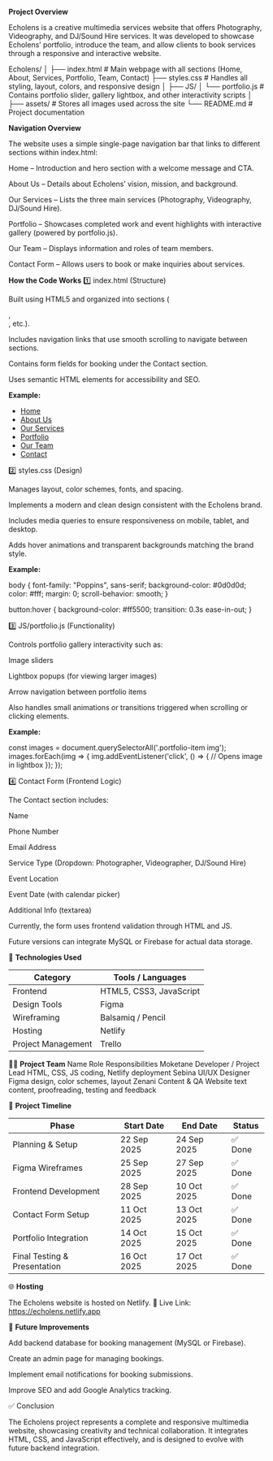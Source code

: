 **Project Overview**

Echolens is a creative multimedia services website that offers Photography, Videography, and DJ/Sound Hire services.
It was developed to showcase Echolens’ portfolio, introduce the team, and allow clients to book services through a responsive and interactive website.

Echolens/
│
├── index.html          # Main webpage with all sections (Home, About, Services, Portfolio, Team, Contact)
├── styles.css          # Handles all styling, layout, colors, and responsive design
│
├── JS/
│   └── portfolio.js    # Contains portfolio slider, gallery lightbox, and other interactivity scripts
│
├── assets/             # Stores all images used across the site
└── README.md           # Project documentation

**Navigation Overview**

The website uses a simple single-page navigation bar that links to different sections within index.html:

Home – Introduction and hero section with a welcome message and CTA.

About Us – Details about Echolens’ vision, mission, and background.

Our Services – Lists the three main services (Photography, Videography, DJ/Sound Hire).

Portfolio – Showcases completed work and event highlights with interactive gallery (powered by portfolio.js).

Our Team – Displays information and roles of team members.

Contact Form – Allows users to book or make inquiries about services.

**How the Code Works**
1️⃣ index.html (Structure)

Built using HTML5 and organized into sections (<section id="home">, <section id="about">, etc.).

Includes navigation links that use smooth scrolling to navigate between sections.

Contains form fields for booking under the Contact section.

Uses semantic HTML elements for accessibility and SEO.

**Example:**

<nav>
  <ul>
    <li><a href="#home">Home</a></li>
    <li><a href="#about">About Us</a></li>
    <li><a href="#services">Our Services</a></li>
    <li><a href="#portfolio">Portfolio</a></li>
    <li><a href="#team">Our Team</a></li>
    <li><a href="#contact">Contact</a></li>
  </ul>
</nav>

2️⃣ styles.css (Design)

Manages layout, color schemes, fonts, and spacing.

Implements a modern and clean design consistent with the Echolens brand.

Includes media queries to ensure responsiveness on mobile, tablet, and desktop.

Adds hover animations and transparent backgrounds matching the brand style.

**Example:**

body {
  font-family: "Poppins", sans-serif;
  background-color: #0d0d0d;
  color: #fff;
  margin: 0;
  scroll-behavior: smooth;
}

button:hover {
  background-color: #ff5500;
  transition: 0.3s ease-in-out;
}

3️⃣ JS/portfolio.js (Functionality)

Controls portfolio gallery interactivity such as:

Image sliders

Lightbox popups (for viewing larger images)

Arrow navigation between portfolio items

Also handles small animations or transitions triggered when scrolling or clicking elements.

**Example:**

const images = document.querySelectorAll('.portfolio-item img');
images.forEach(img => {
  img.addEventListener('click', () => {
    // Opens image in lightbox
  });
});

4️⃣ Contact Form (Frontend Logic)

The Contact section includes:

Name

Phone Number

Email Address

Service Type (Dropdown: Photographer, Videographer, DJ/Sound Hire)

Event Location

Event Date (with calendar picker)

Additional Info (textarea)

Currently, the form uses frontend validation through HTML and JS.

Future versions can integrate MySQL or Firebase for actual data storage.

🧩 **Technologies Used**

| Category           | Tools / Languages       |
| ------------------ | ----------------------- |
| Frontend           | HTML5, CSS3, JavaScript |
| Design Tools       | Figma                   |
| Wireframing        | Balsamiq / Pencil       |
| Hosting            | Netlify                 |
| Project Management | Trello                  |

👩‍💻 **Project Team**
Name	        Role	                    Responsibilities
Moketane	    Developer / Project Lead	HTML, CSS, JS coding, Netlify deployment
Sebina	      UI/UX Designer	          Figma design, color schemes, layout
Zenani	      Content & QA	            Website text content, proofreading, testing and feedback

📅 **Project Timeline**

| Phase                        | Start Date  | End Date    | Status |
| ---------------------------- | ----------- | ----------- | ------ |
| Planning & Setup             | 22 Sep 2025 | 24 Sep 2025 | ✅ Done |
| Figma Wireframes             | 25 Sep 2025 | 27 Sep 2025 | ✅ Done |
| Frontend Development         | 28 Sep 2025 | 10 Oct 2025 | ✅ Done |
| Contact Form Setup           | 11 Oct 2025 | 13 Oct 2025 | ✅ Done |
| Portfolio Integration        | 14 Oct 2025 | 15 Oct 2025 | ✅ Done |
| Final Testing & Presentation | 16 Oct 2025 | 17 Oct 2025 | ✅ Done |

🌐 **Hosting**

The Echolens website is hosted on Netlify.
🔗 Live Link: https://echolens.netlify.app

🚀 **Future Improvements**

Add backend database for booking management (MySQL or Firebase).

Create an admin page for managing bookings.

Implement email notifications for booking submissions.

Improve SEO and add Google Analytics tracking.

✅ Conclusion

The Echolens project represents a complete and responsive multimedia website, showcasing creativity and technical collaboration. It integrates HTML, CSS, and JavaScript effectively, and is designed to evolve with future backend integration.







